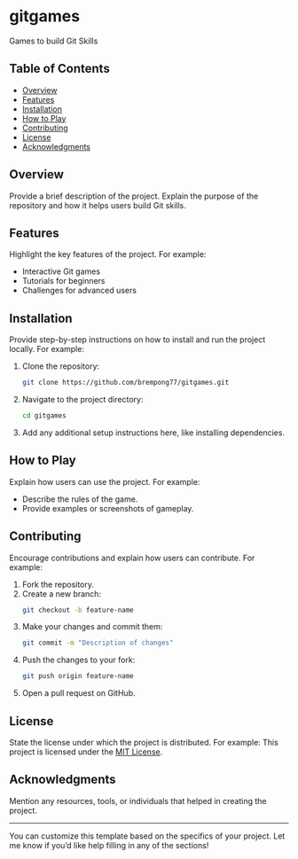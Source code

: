 # gitgames
Games to build Git Skills

## Table of Contents
- [Overview](#overview)
- [Features](#features)
- [Installation](#installation)
- [How to Play](#how-to-play)
- [Contributing](#contributing)
- [License](#license)
- [Acknowledgments](#acknowledgments)

## Overview
Provide a brief description of the project. Explain the purpose of the repository and how it helps users build Git skills.

## Features
Highlight the key features of the project. For example:
- Interactive Git games
- Tutorials for beginners
- Challenges for advanced users

## Installation
Provide step-by-step instructions on how to install and run the project locally. For example:
1. Clone the repository:
   ```bash
   git clone https://github.com/brempong77/gitgames.git
   ```
2. Navigate to the project directory:
   ```bash
   cd gitgames
   ```
3. Add any additional setup instructions here, like installing dependencies.

## How to Play
Explain how users can use the project. For example:
- Describe the rules of the game.
- Provide examples or screenshots of gameplay.

## Contributing
Encourage contributions and explain how users can contribute. For example:
1. Fork the repository.
2. Create a new branch:
   ```bash
   git checkout -b feature-name
   ```
3. Make your changes and commit them:
   ```bash
   git commit -m "Description of changes"
   ```
4. Push the changes to your fork:
   ```bash
   git push origin feature-name
   ```
5. Open a pull request on GitHub.

## License
State the license under which the project is distributed. For example:
This project is licensed under the [MIT License](LICENSE).

## Acknowledgments
Mention any resources, tools, or individuals that helped in creating the project.

---

You can customize this template based on the specifics of your project. Let me know if you’d like help filling in any of the sections!
